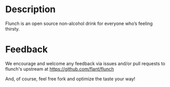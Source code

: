 # Description
Flunch is an open source non-alcohol drink for everyone who’s feeling thirsty.

# Feedback
We encourage and welcome any feedback via issues and/or pull requests to flunch's upstream at https://github.com/flant/flunch

And, of course, feel free fork and optimize the taste your way!
